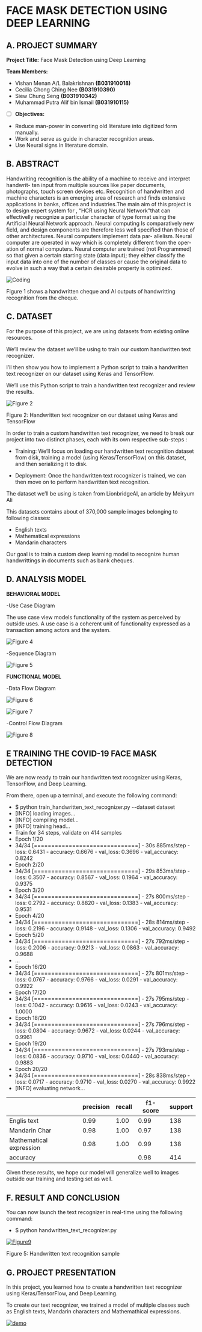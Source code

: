 # FACE MASK DETECTION USING DEEP LEARNING 

## A. PROJECT SUMMARY

**Project Title:** Face Mask Detection using Deep Learning

**Team Members:** 
- Vishan Menan A/L Balakrishnan **(B031910018)**
- Cecilia Chong Ching Nee **(B031910390)**
- Siew Chung Seng **(B031910342)**
- Muhammad Putra Alif bin Ismail **(B031910115)**


- [ ] **Objectives:**
- Reduce man-power in converting old literature into digitized form manually.
- Work and serve as guide in character recognition areas.
- Use Neural signs in literature domain.


##  B. ABSTRACT 

Handwriting recognition is the ability of a machine to receive and interpret handwrit- ten input from multiple sources like paper documents, photographs, touch screen devices etc. Recognition of handwritten and machine characters is an emerging area of research and finds extensive applications in banks, offices and industries.The main aim of this project is to design expert system for , “HCR using Neural Network”that can effectivelly recognize a particular character of type format using the Artificial Neural Network approach.  Neural computing Is comparatively new field, and design components are therefore less well specified than those of other architectures. Neural computers implement data par- allelism. Neural computer are operated in way which is completely different from the oper- ation of normal computers. Neural computer are trained (not Programmed) so that given a certain starting state (data input); they either classify the input data into one of the number of classes or cause the original data to evolve in such a way that a certain desirable property is optimized. 

![Coding](https://github.com/Vishan14/A.I-Project/blob/main/Project/handwriting.png)

Figure 1 shows a handwritten cheque and AI outputs of handwritting recognition from the cheque.


## C.  DATASET

For the purpose of this project, we are using datasets from existing online resources.  

We’ll review the dataset we’ll be using to train our custom handwritten text recognizer.

I’ll then show you how to implement a Python script to train a handwritten text recognizer on our dataset using Keras and TensorFlow.

We’ll use this Python script to train a handwritten text recognizer and review the results.

![Figure 2](https://github.com/Vishan14/A.I-Project/blob/main/Project/Dataset-figure-01.jfif)

Figure 2: Handwritten text recognizer on our dataset using Keras and TensorFlow 


In order to train a custom handwritten text recognizer, we need to break our project into two distinct phases, each with its own respective sub-steps :

- Training: We’ll focus on loading our handwritten text recognition dataset from disk, training a model (using Keras/TensorFlow) on this dataset, and then serializing it to disk.

- Deployment: Once the handwritten text rocognizer is trained, we can then move on to perform handwritten text recognition.


 

The dataset we’ll be using is taken from LionbridgeAI, an article by Meiryum Ali

This datasets contains about of 370,000 sample images belonging to following classes:

- English texts
- Mathematical expressions
- Mandarin characters

Our goal is to train a custom deep learning model to recognize human handwrittings in documents such as bank cheques.



## D.   ANALYSIS MODEL

**BEHAVIORAL MODEL**

-Use Case Diagram

The use case view models functionality of the system as perceived by outside uses. A use case is a coherent unit of functionality expressed as a transaction among actors and the system.

![Figure 4](https://github.com/Vishan14/A.I-Project/blob/main/Project/Figure%204.1.JPG)

-Sequence Diagram

![Figure 5](https://github.com/Vishan14/A.I-Project/blob/main/Project/Figure%204.2.JPG)

**FUNCTIONAL MODEL**

-Data Flow Diagram

![Figure 6](https://github.com/Vishan14/A.I-Project/blob/main/Project/Figure%204.3.1.JPG)

![Figure 7](https://github.com/Vishan14/A.I-Project/blob/main/Project/Figure%204.3.2.JPG)

-Control Flow Diagram

![Figure 8](https://github.com/Vishan14/A.I-Project/blob/main/Project/Figure%204.4.JPG)



## E   TRAINING THE COVID-19 FACE MASK DETECTION

We are now ready to train our handwritten text rocognizer using Keras, TensorFlow, and Deep Learning.

From there, open up a terminal, and execute the following command:

- $ python train_handwritten_text_recognizer.py --dataset dataset
- [INFO] loading images...
- [INFO] compiling model...
- [INFO] training head...
- Train for 34 steps, validate on 414 samples
- Epoch 1/20
- 34/34 [==============================] - 30s 885ms/step - loss: 0.6431 - accuracy: 0.6676 - val_loss: 0.3696 - val_accuracy: 0.8242
- Epoch 2/20
- 34/34 [==============================] - 29s 853ms/step - loss: 0.3507 - accuracy: 0.8567 - val_loss: 0.1964 - val_accuracy: 0.9375
- Epoch 3/20
- 34/34 [==============================] - 27s 800ms/step - loss: 0.2792 - accuracy: 0.8820 - val_loss: 0.1383 - val_accuracy: 0.9531
- Epoch 4/20
- 34/34 [==============================] - 28s 814ms/step - loss: 0.2196 - accuracy: 0.9148 - val_loss: 0.1306 - val_accuracy: 0.9492
- Epoch 5/20
- 34/34 [==============================] - 27s 792ms/step - loss: 0.2006 - accuracy: 0.9213 - val_loss: 0.0863 - val_accuracy: 0.9688
- ...
- Epoch 16/20
- 34/34 [==============================] - 27s 801ms/step - loss: 0.0767 - accuracy: 0.9766 - val_loss: 0.0291 - val_accuracy: 0.9922
- Epoch 17/20
- 34/34 [==============================] - 27s 795ms/step - loss: 0.1042 - accuracy: 0.9616 - val_loss: 0.0243 - val_accuracy: 1.0000
- Epoch 18/20
- 34/34 [==============================] - 27s 796ms/step - loss: 0.0804 - accuracy: 0.9672 - val_loss: 0.0244 - val_accuracy: 0.9961
- Epoch 19/20
- 34/34 [==============================] - 27s 793ms/step - loss: 0.0836 - accuracy: 0.9710 - val_loss: 0.0440 - val_accuracy: 0.9883
- Epoch 20/20
- 34/34 [==============================] - 28s 838ms/step - loss: 0.0717 - accuracy: 0.9710 - val_loss: 0.0270 - val_accuracy: 0.9922
- [INFO] evaluating network...

|      |    precision    | recall| f1-score | support |
|------|-----------------|-------|----------|---------|
|Englis text|0.99|1.00|0.99|138|
|Mandarin Char|0.98|1.00|0.97|138|
|Mathematical expression|0.98|1.00|0.99|138|
|accuracy| | |0.98|414|




Given these results, we hope our model will generalize well to images outside our training and testing set as well.


## F.  RESULT AND CONCLUSION

You can now launch the text recognizer in real-time using the following command:
- $ python handwritten_text_recognizer.py

[![Figure9](https://img.youtube.com/vi/PO4hePKWIGQ/0.jpg)](https://www.youtube.com/watch?v=PO4hePKWIGQ "Figure9")

Figure 5: Handwritten text recognition sample



## G.   PROJECT PRESENTATION 

In this project, you learned how to create a handwritten text recognizer using Keras/TensorFlow, and Deep Learning.

To create our text recognizer, we trained a model of multiple classes such as English texts, Mandarin characters and Mathemathical expressions.


[![demo](https://img.youtube.com/vi/-p7HGwOWxtg/0.jpg)](https://www.youtube.com/watch?v=-p7HGwOWxtg "demo")




